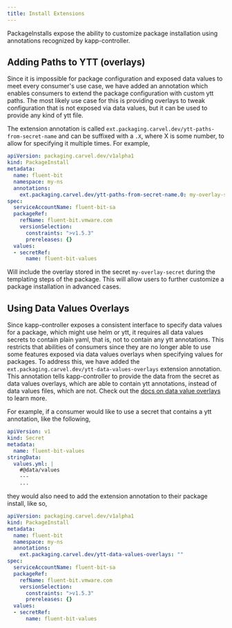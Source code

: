 ```yaml
---
title: Install Extensions
---
```


PackageInstalls expose the ability to customize package installation using
annotations recognized by kapp-controller.

## Adding Paths to YTT (overlays)

Since it is impossible for package configuration and exposed data values to meet
every consumer's use case, we have added an annotation which enables
consumers to extend the package configuration with custom ytt paths. The most
likely use case for this is providing overlays to tweak configuration that is
not exposed via data values, but it can be used to provide any kind of ytt file.

The extension annotation is called `ext.packaging.carvel.dev/ytt-paths-from-secret-name`
and can be suffixed with a `.X`, where X is some number, to allow for specifying
it multiple times. For example,

```yaml
apiVersion: packaging.carvel.dev/v1alpha1
kind: PackageInstall
metadata:
  name: fluent-bit
  namespace: my-ns
  annotations:
    ext.packaging.carvel.dev/ytt-paths-from-secret-name.0: my-overlay-secret
spec:
  serviceAccountName: fluent-bit-sa
  packageRef:
    refName: fluent-bit.vmware.com
    versionSelection:
      constraints: ">v1.5.3"
      prereleases: {}
  values:
  - secretRef:
      name: fluent-bit-values

```

Will include the overlay stored in the secret `my-overlay-secret` during the
templating steps of the package. This will allow users to further customize a
package installation in advanced cases.

## Using Data Values Overlays

Since kapp-controller exposes a consistent interface to specify data values
for a package, which might use helm or ytt, it requires all data values
secrets to contain plain yaml, that is, not to contain any ytt annotations. This
restricts that abilities of consumers since they are no longer able to use some
features exposed via data values overlays when specifying values for packages.
To address this, we have added the
`ext.packaging.carvel.dev/ytt-data-values-overlays` extension annotation. This annotation
tells kapp-controller to provide the data from the secret as data values
overlays, which are able to contain ytt annotations, instead of data values
files, which are not. Check out the [docs on data value overlays](/ytt/docs/latest/ytt-data-values/#configuring-data-values-via-data-values-overlays) to learn more.

For example, if a consumer would like to use a secret that contains a ytt
annotation, like the following,

```yaml
apiVersion: v1
kind: Secret
metadata:
  name: fluent-bit-values
stringData:
  values.yml: |
    #@data/values
    ---
    ...
```

they would also need to add the extension annotation to their package install, like so,

```yaml
apiVersion: packaging.carvel.dev/v1alpha1
kind: PackageInstall
metadata:
  name: fluent-bit
  namespace: my-ns
  annotations:
    ext.packaging.carvel.dev/ytt-data-values-overlays: ""
spec:
  serviceAccountName: fluent-bit-sa
  packageRef:
    refName: fluent-bit.vmware.com
    versionSelection:
      constraints: ">v1.5.3"
      prereleases: {}
  values:
  - secretRef:
      name: fluent-bit-values
```
